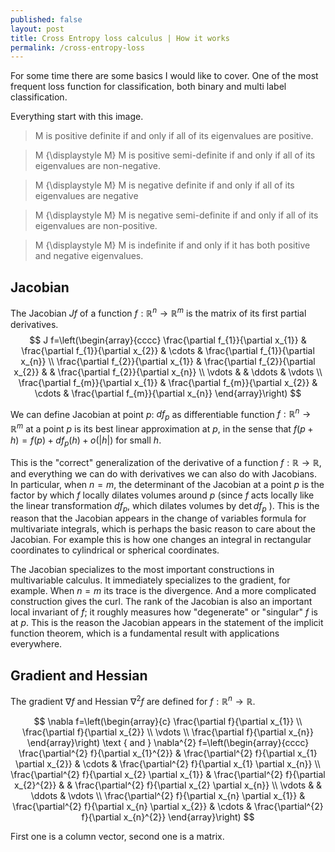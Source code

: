 ```yaml
---
published: false
layout: post
title: Cross Entropy loss calculus | How it works
permalink: /cross-entropy-loss
---
```


For some time there are some basics I would like to cover. One of the most frequent loss function for classification, both binary and multi label classification. 

Everything start with this image.




>M is positive definite if and only if all of its eigenvalues are positive.

>M {\displaystyle M} M is positive semi-definite if and only if all of its eigenvalues are non-negative.

>M {\displaystyle M} M is negative definite if and only if all of its eigenvalues are negative

> M {\displaystyle M} M is negative semi-definite if and only if all of its eigenvalues are non-positive.

> M {\displaystyle M} M is indefinite if and only if it has both positive and negative eigenvalues.


## Jacobian

The Jacobian $J f$ of a function $f: \mathbb{R}^{n} \rightarrow \mathbb{R}^{m}$ is the matrix of its first partial derivatives.
$$
J f=\left(\begin{array}{cccc}
\frac{\partial f_{1}}{\partial x_{1}} & \frac{\partial f_{1}}{\partial x_{2}} & \cdots & \frac{\partial f_{1}}{\partial x_{n}} \\
\frac{\partial f_{2}}{\partial x_{1}} & \frac{\partial f_{2}}{\partial x_{2}} & & \frac{\partial f_{2}}{\partial x_{n}} \\
\vdots & & \ddots & \vdots \\
\frac{\partial f_{m}}{\partial x_{1}} & \frac{\partial f_{m}}{\partial x_{2}} & \cdots & \frac{\partial f_{m}}{\partial x_{n}}
\end{array}\right)
$$

We can define Jacobian  at point $p$: $d f_{p}$ as differentiable function $f: \mathbb{R}^{n} \rightarrow \mathbb{R}^{m}$ at a point $p$ is its best linear approximation at $p$, in the sense that $f(p+h)=f(p)+d f_{p}(h)+o(|h|)$ for small $h$. 

This is the "correct" generalization of the derivative of a function $f: \mathbb{R} \rightarrow \mathbb{R},$ and everything we can do with derivatives we can also do with Jacobians.
In particular, when $n=m$, the determinant of the Jacobian at a point $p$ is the factor by which $f$ locally dilates volumes around $p$ (since $f$ acts locally like the linear transformation $d f_{p},$ which dilates volumes by $\operatorname{det} d f_{p}$ ). This is the reason that the Jacobian appears in the change of variables formula for multivariate integrals, which is perhaps the basic reason to care about the Jacobian. For example this is how one changes an integral in rectangular coordinates to cylindrical or spherical coordinates.

The Jacobian specializes to the most important constructions in multivariable calculus. It immediately specializes to the gradient, for example. When $n=m$ its trace is the divergence. And a more complicated construction gives the curl. The rank of the Jacobian is also an important local invariant of $f$; it roughly measures how "degenerate" or "singular" $f$ is at $p$. This is the reason the Jacobian appears in the statement of the implicit function theorem, which is a fundamental result with applications everywhere.

## Gradient and Hessian 

The gradient $\nabla f$ and Hessian $\nabla^{2} f$ are defined for $f: \mathbb{R}^{n} \rightarrow \mathbb{R}$.


$$
\nabla f=\left(\begin{array}{c}
\frac{\partial f}{\partial x_{1}} \\
\frac{\partial f}{\partial x_{2}} \\
\vdots \\
\frac{\partial f}{\partial x_{n}}
\end{array}\right) \text { and } \nabla^{2} f=\left(\begin{array}{cccc}
\frac{\partial^{2} f}{\partial x_{1}^{2}} & \frac{\partial^{2} f}{\partial x_{1} \partial x_{2}} & \cdots & \frac{\partial^{2} f}{\partial x_{1} \partial x_{n}} \\
\frac{\partial^{2} f}{\partial x_{2} \partial x_{1}} & \frac{\partial^{2} f}{\partial x_{2}^{2}} & & \frac{\partial^{2} f}{\partial x_{2} \partial x_{n}} \\
\vdots & & \ddots & \vdots \\
\frac{\partial^{2} f}{\partial x_{n} \partial x_{1}} & \frac{\partial^{2} f}{\partial x_{n} \partial x_{2}} & \cdots & \frac{\partial^{2} f}{\partial x_{n}^{2}}
\end{array}\right)
$$

First one is a column vector, second one is a matrix.


